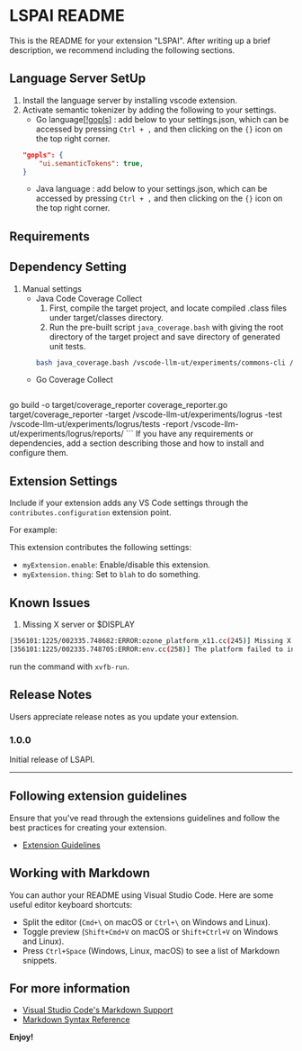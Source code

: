 # LSPAI README

This is the README for your extension "LSPAI". After writing up a brief description, we recommend including the following sections.

## Language Server SetUp

1. Install the language server by installing vscode extension.
2. Activate semantic tokenizer by adding the following to your settings.
   - Go language[[!gopls](https://github.com/golang/vscode-go/wiki/settings)] : add below to your settings.json, which can be accessed by pressing `Ctrl + ,` and then clicking on the `{}` icon on the top right corner.
	```json
    "gopls": {
		"ui.semanticTokens": true,
	}
    ```
    - Java language : add below to your settings.json, which can be accessed by pressing `Ctrl + ,` and then clicking on the `{}` icon on the top right corner.


## Requirements

## Dependency Setting

1. Manual settings
    - Java Code Coverage Collect
        1. First, compile the target project, and locate compiled .class files under target/classes directory.
        2. Run the pre-built script `java_coverage.bash` with giving the root directory of the target project and save directory of generated unit tests.
        ```bash
        bash java_coverage.bash /vscode-llm-ut/experiments/commons-cli /vscode-llm-ut/temp/results_12_22_2024__20_46_22/naive_gpt-4o-mini
        ```
    - Go Coverage Collect
        ```bash
go build -o target/coverage_reporter coverage_reporter.go
target/coverage_reporter -target /vscode-llm-ut/experiments/logrus -test /vscode-llm-ut/experiments/logrus/tests -report /vscode-llm-ut/experiments/logrus/reports/
        ```
If you have any requirements or dependencies, add a section describing those and how to install and configure them.

## Extension Settings

Include if your extension adds any VS Code settings through the `contributes.configuration` extension point.

For example:

This extension contributes the following settings:

* `myExtension.enable`: Enable/disable this extension.
* `myExtension.thing`: Set to `blah` to do something.

## Known Issues

1. Missing X server or $DISPLAY
```bash
[356101:1225/002335.748682:ERROR:ozone_platform_x11.cc(245)] Missing X server or $DISPLAY
[356101:1225/002335.748705:ERROR:env.cc(258)] The platform failed to initialize.  Exiting.
```
run the command with `xvfb-run`.


## Release Notes

Users appreciate release notes as you update your extension.

### 1.0.0

Initial release of LSAPI.

---

## Following extension guidelines

Ensure that you've read through the extensions guidelines and follow the best practices for creating your extension.

* [Extension Guidelines](https://code.visualstudio.com/api/references/extension-guidelines)

## Working with Markdown

You can author your README using Visual Studio Code. Here are some useful editor keyboard shortcuts:

* Split the editor (`Cmd+\` on macOS or `Ctrl+\` on Windows and Linux).
* Toggle preview (`Shift+Cmd+V` on macOS or `Shift+Ctrl+V` on Windows and Linux).
* Press `Ctrl+Space` (Windows, Linux, macOS) to see a list of Markdown snippets.

## For more information

* [Visual Studio Code's Markdown Support](http://code.visualstudio.com/docs/languages/markdown)
* [Markdown Syntax Reference](https://help.github.com/articles/markdown-basics/)

**Enjoy!**
